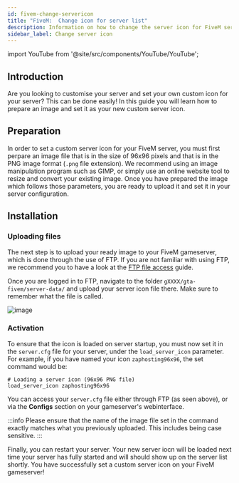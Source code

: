 ```yaml
---
id: fivem-change-servericon
title: "FiveM:  Change icon for server list"
description: Information on how to change the server icon for FiveM servers from ZAP-Hosting - ZAP-Hosting.com documentation
sidebar_label: Change server icon
---
```


import YouTube from '@site/src/components/YouTube/YouTube';

## Introduction
Are you looking to customise your server and set your own custom icon for your server? This can be done easily! In this guide you will learn how to prepare an image and set it as your new custom server icon.

<YouTube videoId="nv0Ss5fo_ps" title="How to change the ICON on your FiveM Server" description="Feel like you understand better when you see things in action?  We’ve got you! Dive into our video that breaks it all down for you. Whether you're in a rush or just prefer to soak up information in the most engaging way possible!"/>

## Preparation
In order to set a custom server icon for your FiveM server, you must first perpare an image file that is in the size of 96x96 pixels and that is in the PNG image format (`.png` file extension). We recommend using an image manipulation program such as GIMP, or simply use an online website tool to resize and convert your existing image. Once you have prepared the image which follows those parameters, you are ready to upload it and set it in your server configuration.


## Installation

### Uploading files

The next step is to upload your ready image to your FiveM gameserver, which is done through the use of FTP. If you are not familiar with using FTP, we recommend you to have a look at the [FTP file access](gameserver-ftpaccess.md) guide.

Once you are logged in to FTP, navigate to the folder `gXXXX/gta-fivem/server-data/` and upload your server icon file there. Make sure to remember what the file is called.

![image](https://github.com/zaphosting/docs/assets/42719082/ae7c3a42-f240-49cb-8839-fdd0e39bd885)

### Activation

To ensure that the icon is loaded on server startup, you must now set it in the `server.cfg` file for your server, under the `load_server_icon` parameter. For example, if you have named your icon `zaphosting96x96`, the set command would be: 

```
# Loading a server icon (96x96 PNG file)
load_server_icon zaphosting96x96
```

You can access your `server.cfg` file either through FTP (as seen above), or via the **Configs** section on your gameserver's webinterface.

:::info
Please ensure that the name of the image file set in the command exactly matches what you previously uploaded. This includes being case sensitive.
:::

Finally, you can restart your server. Your new server iocn will be loaded next time your server has fully started and will should show up on the server list shortly. You have successfully set a custom server icon on your FiveM gameserver!
